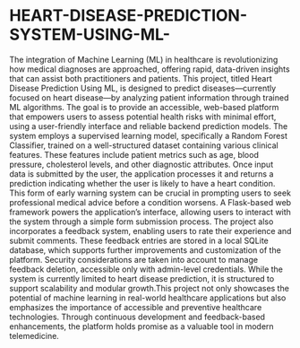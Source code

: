 # HEART-DISEASE-PREDICTION-SYSTEM-USING-ML-


The integration of Machine Learning (ML) in healthcare is revolutionizing how medical
diagnoses are approached, offering rapid, data-driven insights that can assist both practitioners
and patients. This project, titled Heart Disease Prediction Using ML, is designed to predict
diseases—currently focused on heart disease—by analyzing patient information through trained
ML algorithms. The goal is to provide an accessible, web-based platform that empowers users
to assess potential health risks with minimal effort, using a user-friendly interface and reliable
backend prediction models.
The system employs a supervised learning model, specifically a Random Forest Classifier,
trained on a well-structured dataset containing various clinical features. These features include
patient metrics such as age, blood pressure, cholesterol levels, and other diagnostic attributes.
Once input data is submitted by the user, the application processes it and returns a prediction
indicating whether the user is likely to have a heart condition. This form of early warning system
can be crucial in prompting users to seek professional medical advice before a condition
worsens.
A Flask-based web framework powers the application’s interface, allowing users to interact
with the system through a simple form submission process. The project also incorporates a
feedback system, enabling users to rate their experience and submit comments. These feedback
entries are stored in a local SQLite database, which supports further improvements and
customization of the platform. Security considerations are taken into account to manage
feedback deletion, accessible only with admin-level credentials.
While the system is currently limited to heart disease prediction, it is structured to support
scalability and modular growth.This project not only showcases the potential of machine
learning in real-world healthcare applications but also emphasizes the importance of accessible
and preventive healthcare technologies. Through continuous development and feedback-based enhancements, the platform holds promise as a valuable tool in modern telemedicine.
